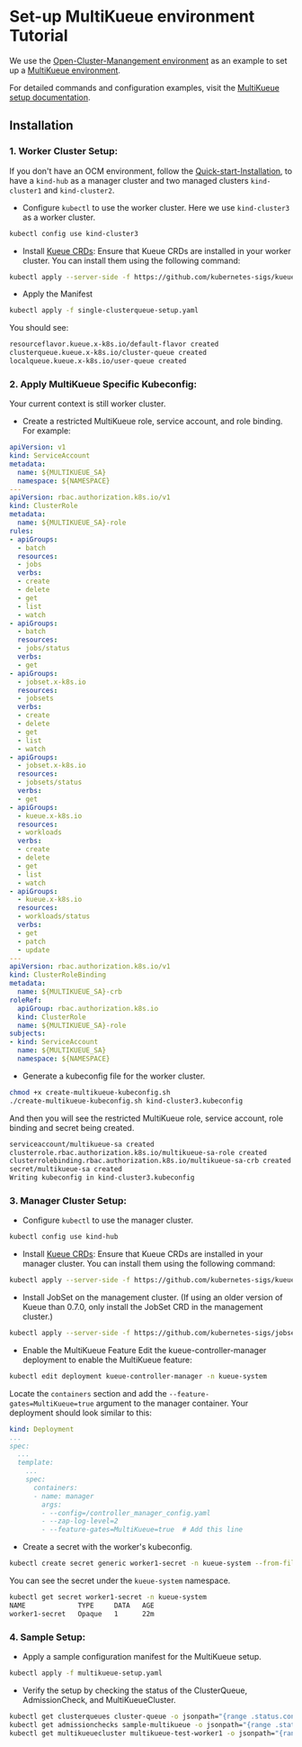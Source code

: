 
# Set-up MultiKueue environment Tutorial

We use the [Open-Cluster-Manangement environment](https://open-cluster-management.io) as an example to set up a [MultiKueue environment](https://kueue.sigs.k8s.io/docs/concepts/multikueue/). 

For detailed commands and configuration examples, visit the [MultiKueue setup documentation](https://kueue.sigs.k8s.io/docs/tasks/manage/setup_multikueue/).



## Installation

### 1. Worker Cluster Setup:
If you don't have an OCM environment, follow the [Quick-start-Installation](https://open-cluster-management.io/getting-started/quick-start/), to have a `kind-hub` as a manager cluster and two managed clusters `kind-cluster1` and `kind-cluster2`.

- Configure `kubectl` to use the worker cluster. Here we use `kind-cluster3` as a worker cluster.
```bash
kubectl config use kind-cluster3 
```

- Install [Kueue CRDs](https://github.com/kubernetes-sigs/kueue): Ensure that Kueue CRDs are installed in your worker cluster. You can install them using the following command:
```bash
kubectl apply --server-side -f https://github.com/kubernetes-sigs/kueue/releases/download/v0.7.1/manifests.yaml
```

- Apply the Manifest
```bash
kubectl apply -f single-clusterqueue-setup.yaml
```
You should see:
```bash
resourceflavor.kueue.x-k8s.io/default-flavor created
clusterqueue.kueue.x-k8s.io/cluster-queue created
localqueue.kueue.x-k8s.io/user-queue created
```

### 2. Apply MultiKueue Specific Kubeconfig:
Your current context is still worker cluster.
- Create a restricted MultiKueue role, service account, and role binding. For example: 

```yaml
apiVersion: v1
kind: ServiceAccount
metadata:
  name: ${MULTIKUEUE_SA}
  namespace: ${NAMESPACE}
---
apiVersion: rbac.authorization.k8s.io/v1
kind: ClusterRole
metadata:
  name: ${MULTIKUEUE_SA}-role
rules:
- apiGroups:
  - batch
  resources:
  - jobs
  verbs:
  - create
  - delete
  - get
  - list
  - watch
- apiGroups:
  - batch
  resources:
  - jobs/status
  verbs:
  - get
- apiGroups:
  - jobset.x-k8s.io
  resources:
  - jobsets
  verbs:
  - create
  - delete
  - get
  - list
  - watch
- apiGroups:
  - jobset.x-k8s.io
  resources:
  - jobsets/status
  verbs:
  - get
- apiGroups:
  - kueue.x-k8s.io
  resources:
  - workloads
  verbs:
  - create
  - delete
  - get
  - list
  - watch
- apiGroups:
  - kueue.x-k8s.io
  resources:
  - workloads/status
  verbs:
  - get
  - patch
  - update
---
apiVersion: rbac.authorization.k8s.io/v1
kind: ClusterRoleBinding
metadata:
  name: ${MULTIKUEUE_SA}-crb
roleRef:
  apiGroup: rbac.authorization.k8s.io
  kind: ClusterRole
  name: ${MULTIKUEUE_SA}-role
subjects:
- kind: ServiceAccount
  name: ${MULTIKUEUE_SA}
  namespace: ${NAMESPACE}
```

- Generate a kubeconfig file for the worker cluster.
```bash
chmod +x create-multikueue-kubeconfig.sh
./create-multikueue-kubeconfig.sh kind-cluster3.kubeconfig
```

And then you will see the restricted MultiKueue role, service account, role binding and secret being created.

```bash
serviceaccount/multikueue-sa created
clusterrole.rbac.authorization.k8s.io/multikueue-sa-role created
clusterrolebinding.rbac.authorization.k8s.io/multikueue-sa-crb created
secret/multikueue-sa created
Writing kubeconfig in kind-cluster3.kubeconfig
```

### 3. Manager Cluster Setup:
- Configure `kubectl` to use the manager cluster.

```bash
kubectl config use kind-hub
```
- Install [Kueue CRDs](https://github.com/kubernetes-sigs/kueue): Ensure that Kueue CRDs are installed in your manager cluster. You can install them using the following command:
```bash
kubectl apply --server-side -f https://github.com/kubernetes-sigs/kueue/releases/download/v0.7.1/manifests.yaml
```

- Install JobSet on the management cluster. (If using an older version of Kueue than 0.7.0, only install the JobSet CRD in the management cluster.)

```bash
kubectl apply --server-side -f https://github.com/kubernetes-sigs/jobset/releases/download/v0.5.2/manifests.yaml
```

- Enable the MultiKueue Feature
Edit the kueue-controller-manager deployment to enable the MultiKueue feature: 
```bash
kubectl edit deployment kueue-controller-manager -n kueue-system
```

Locate the `containers` section and add the `--feature-gates=MultiKueue=true` argument to the manager container. Your deployment should look similar to this:
```yaml
kind: Deployment
...
spec:
  ...
  template:
    ...
    spec:
      containers:
      - name: manager
        args:
        - --config=/controller_manager_config.yaml
        - --zap-log-level=2
        - --feature-gates=MultiKueue=true  # Add this line
```

- Create a secret with the worker's kubeconfig.
```bash
kubectl create secret generic worker1-secret -n kueue-system --from-file=kubeconfig=kind-cluster3.kubeconfig
```
You can see the secret under the `kueue-system` namespace.
```bash
kubectl get secret worker1-secret -n kueue-system
NAME             TYPE     DATA   AGE
worker1-secret   Opaque   1      22m
```

### 4. Sample Setup:
- Apply a sample configuration manifest for the MultiKueue setup.
```bash
kubectl apply -f multikueue-setup.yaml 
```

- Verify the setup by checking the status of the ClusterQueue, AdmissionCheck, and MultiKueueCluster.
```bash
kubectl get clusterqueues cluster-queue -o jsonpath="{range .status.conditions[?(@.type == \"Active\")]}CQ - Active: {@.status} Reason: {@.reason} Message: {@.message}{'\n'}{end}"
kubectl get admissionchecks sample-multikueue -o jsonpath="{range .status.conditions[?(@.type == \"Active\")]}AC - Active: {@.status} Reason: {@.reason} Message: {@.message}{'\n'}{end}"
kubectl get multikueuecluster multikueue-test-worker1 -o jsonpath="{range .status.conditions[?(@.type == \"Active\")]}MC - Active: {@.status} Reason: {@.reason} Message: {@.message}{'\n'}{end}"

```